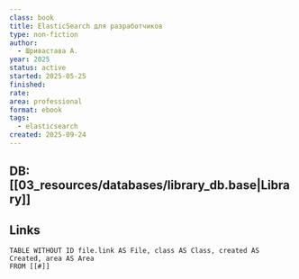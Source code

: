 ```yaml
---
class: book
title: ElasticSearch для разработчиков
type: non-fiction
author:
  - Шривастава А.
year: 2025
status: active
started: 2025-05-25
finished:
rate:
area: professional
format: ebook
tags:
  - elasticsearch
created: 2025-09-24
---
```

## DB: [[03_resources/databases/library_db.base|Library]]

## Links

```dataview
TABLE WITHOUT ID file.link AS File, class AS Class, created AS Created, area AS Area
FROM [[#]]
````